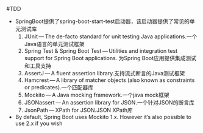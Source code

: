 #TDD
- SpringBoot提供了spring-boot-start-test启动器，该启动器提供了常见的单元测试库
    1. JUnit — The de-facto standard for unit testing Java applications.一个Java语言的单元测试框架
    1. Spring Test & Spring Boot Test — Utilities and integration test support for Spring Boot applications. 为Spring Boot应用提供集成测试和工具支持
    1. AssertJ — A fluent assertion library.支持流式断言的Java测试框架
    1. Hamcrest — A library of matcher objects (also known as constraints or predicates).一个匹配器库
    1. Mockito — A Java mocking framework.一个java mock框架
    1. JSONassert — An assertion library for JSON.一个针对JSON的断言库
    1. JsonPath — XPath for JSON.JSON XPath库
- By default, Spring Boot uses Mockito 1.x. However it’s also possible to use 2.x if you wish
